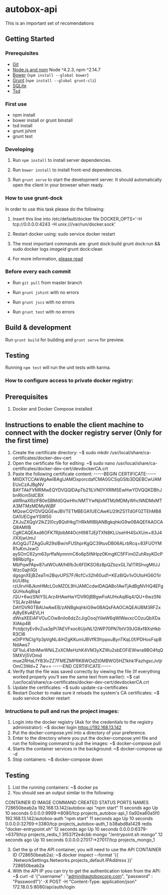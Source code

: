 # autobox-api
This is an important set of recomendations

## Getting Started

### Prerequisites

- [Git](https://git-scm.com/)
- [Node.js and npm](nodejs.org) Node ^4.2.3, npm ^2.14.7
- [Bower](bower.io) (`npm install --global bower`)
- [Grunt](http://gruntjs.com/) (`npm install --global grunt-cli`)
- [SQLite](https://www.sqlite.org/quickstart.html)
- [Tsd](https://github.com/DefinitelyTyped/tsd)

### First use

- npm install
- bower install or grunt binstall
- tsd install
- grunt jshint
- grunt test


### Developing

1. Run `npm install` to install server dependencies.

2. Run `bower install` to install front-end dependencies.

3. Run `grunt serve` to start the development server. It should automatically open the client in your browser when ready.

### How to use grunt-dock

In order to use this task please do the following:

1. Insert this line into /etc/default/docker file
DOCKER_OPTS='-H tcp://0.0.0.0:4243 -H unix:///var/run/docker.sock'

2. Restart docker using:
sudo service docker restart

3. The most important commands are:
grunt dock:build
grunt dock:run && sudo docker logs _imageid_
grunt dock:clean

4. For more information, [please read](https://github.com/JoTrdl/grunt-dock)

### Before every each commit

- Run `git pull` from master branch

- Run `grunt jshint` with no errors

- Run `grunt jscs` with no errors

- Run `grunt test` with no errors

## Build & development

Run `grunt build` for building and `grunt serve` for preview.

## Testing

Running `npm test` will run the unit tests with karma.

### How to configure access to private docker registry:

## Prerequisites
1. Docker and Docker Compose installed

## Instructions to enable the client machine to connect with the docker registry server (Only for the first time)
1. Create the certificate directory:
    ~$ sudo mkdir /usr/local/share/ca-certificates/docker-dev-cert 
2. Open the certificate file for editing:
    ~$ sudo nano /usr/local/share/ca-certificates/docker-dev-cert/devdockerCA.crt
3. Paste the following certificate content:
-----BEGIN CERTIFICATE-----
MIIDXTCCAkWgAwIBAgIJAMOxporcdafCMA0GCSqGSIb3DQEBCwUAMEUxCzAJBgNV
BAYTAkFVMRMwEQYDVQQIDApTb21lLVN0YXRlMSEwHwYDVQQKDBhJbnRlcm5ldCBX
aWRnaXRzIFB0eSBMdGQwHhcNMTYwNjIxMTMzMDMyWhcNNDMxMTA3MTMzMDMyWjBF
MQswCQYDVQQGEwJBVTETMBEGA1UECAwKU29tZS1TdGF0ZTEhMB8GA1UECgwYSW50
ZXJuZXQgV2lkZ2l0cyBQdHkgTHRkMIIBIjANBgkqhkiG9w0BAQEFAAOCAQ8AMIIB
CgKCAQEAxd6OFK7RjbibM4OcHI98TJEjITXN8KLUseHH4SxXUm+83J4/lXXjwUmJ
AiOgQJTZAgGuR29slBw/nFUShprKgQC39tuvDB06ALrbRcq+83FUOYMR1uKmJxwO
aySOnC62ym63yrffaNymnmC6o6p5tNHpz0KmgKC5FFim0ZuhRsyKDcP98Rbizfg+
MbPqwPApv87utWOuM/h6fb3c6FDKSO8z8pQZbzxGL7a1TRShvgMtUJWzc0ajh1Gt
dgsgnXEjBZeaTm2BqvUPS7F/RcfCv32h60ud1+KEz8lQv1vOUtoHG6O1irbUU8Iq
rzUlrvH8JkmHMcLOoMZOL9HJAMCcdwIDAQABo1AwTjAdBgNVHQ4EFgQUHxAq8Iq4
/QU+6wzSNiYSLArz4HAwHwYDVR0jBBgwFoAUHxAq8Iq4/QU+6wzSNiYSLArz4HAw
DAYDVR0TBAUwAwEB/zANBgkqhkiG9w0BAQsFAAOCAQEAUBM3RFZxAj8yEKvAEVLH
dWraXEEiAFVOuCOw8niIo6dzZcJigOoojYiileW6qWIWavxcCOzuQbXDaXIAkp4B
PctdjctyEv9vZua3pPi7AEVFxoc6UjxNL12iWP70PN7btV39JG8xf8XsHkbR3Cl6
eDIPYNClgYp3pVgNL4iHZgKKumlJBVfR3frppxuBynTKqL0f/PDHoxFspBNdAws7
QF1iuL41dnMwWNiLZxXCMeHzhK4VM3yXZWu2sbEOFiEWwra9BO4fqQ5MXVj5VOmd
mue2RHaLfYB3lvZZ7FMEZMPRK8WOdZt0MBWG5HZ1khk1FazhgscJvtjrOmC3Wd+Z
7w==
-----END CERTIFICATE-----
4. Verify that the file was saved correctly by viewing the file (If everything worked properly you'll see the same text from earlier):
    ~$ cat /usr/local/share/ca-certificates/docker-dev-cert/devdockerCA.crt
5. Update the certificates:
    ~$ sudo update-ca-certificates
6. Restart Docker to make sure it reloads the system's CA certificates:
    ~$ sudo service docker restart

### Intructions to pull and run the project images:
1. Login into the docker registry (Ask for the credentials to the registry administrator):
    ~$ docker login https://192.168.13.142
2. Put the docker-compose.yml into a directory of your preference.   
2. Enter to the directory where you put the docker-compose.yml file and run the following command to pull the images:
    ~$ docker-compose pull
3. Starts the container services in the background:
    ~$ docker-compose up -d 
4. Stop containers: 
    ~$ docker-compose down

## Testing
1. List the running containers:
    ~$ docker ps
2. You should see an output similar to the following:

CONTAINER ID        IMAGE                         COMMAND                  CREATED             STATUS              PORTS                      NAMES
728650beab2a        192.168.13.142/autobox-api    "npm start"              11 seconds ago      Up 10 seconds       0.0.0.0:9999->8080/tcp     projects_autobox-api_1
0a92ea60a5f0        192.168.13.142/autobox-auth   "npm start"              11 seconds ago      Up 10 seconds       0.0.0.0:32769->3380/tcp    projects_autobox-auth_1
b38abd8a1428        redis                         "docker-entrypoint.sh"   12 seconds ago      Up 10 seconds       0.0.0.0:6379->6379/tcp     projects_redis_1
3f537f2e4cbb        mongo                         "/entrypoint.sh mongo"   12 seconds ago      Up 10 seconds       0.0.0.0:27017->27017/tcp   projects_mongo_1

3. Get the ip of the API container, you will need to use the API CONTAINER ID (728650beab2a):
    ~$ docker inspect --format '{{ .NetworkSettings.Networks.projects_default.IPAddress }}' 728650beab2a
4. With the API IP you can try to get the authentication token from the API:
    ~$ curl -d '{"username" : "admin@autoboxcorp.com", "password" : "Password1"}' -X POST -H "Content-Type: application/json" 172.18.0.5:8080/api/auth/login    